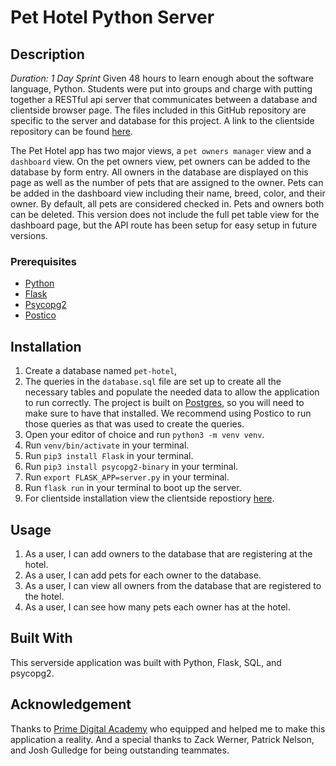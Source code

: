# Pet Hotel Python Server

## Description

_Duration: 1 Day Sprint_
Given 48 hours to learn enough about the software language, Python. Students were put into groups and charge with putting together a RESTful api server that communicates between a database and clientside browser page. The files included in this GitHub repository are specific to the server and database for this project. A link to the clientside repository can be found [here](https://github.com/dustymeyers/pet_hotel_client).

The Pet Hotel app has two major views, a `pet owners manager` view and a `dashboard` view. On the pet owners view, pet owners can be added to the database by form entry. All owners in the database are displayed on this page as well as the number of pets that are assigned to the owner. Pets can be added in the dashboard view including their name, breed, color, and their owner. By default, all pets are considered checked in. Pets and owners both can be deleted. This version does not include the full pet table view for the dashboard page, but the API route has been setup for easy setup in future versions.

### Prerequisites

- [Python](https://www.python.org/)
- [Flask](https://palletsprojects.com/p/flask/)
- [Psycopg2](https://pypi.org/project/psycopg2/)
- [Postico](https://eggerapps.at/postico/)

## Installation
1. Create a database named `pet-hotel`,
2. The queries in the `database.sql` file are set up to create all the necessary tables and populate the needed data to allow the application to run correctly. The project is built on [Postgres](https://www.postgresql.org/download/), so you will need to make sure to have that installed. We recommend using Postico to run those queries as that was used to create the queries.
3. Open your editor of choice and run `python3 -m venv venv`.
4. Run `venv/bin/activate` in your terminal.
5. Run `pip3 install Flask` in your terminal.
6. Run `pip3 install psycopg2-binary` in your terminal.
7. Run `export FLASK_APP=server.py` in your terminal.
8. Run `flask run` in your terminal to boot up the server.
9. For clientside installation view the clientside repostiory [here](https://github.com/dustymeyers/pet_hotel_client).

## Usage
1. As a user, I can add owners to the database that are registering at the hotel.
2. As a user, I can add pets for each owner to the database.
3. As a user, I can view all owners from the database that are registered to the hotel.
4. As a user, I can see how many pets each owner has at the hotel.

## Built With
This serverside application was built with Python, Flask, SQL, and psycopg2.

## Acknowledgement
Thanks to [Prime Digital Academy](www.primeacademy.io) who equipped and helped me to make this application a reality. And a special thanks to Zack Werner, Patrick Nelson, and Josh Gulledge for being outstanding teammates.

